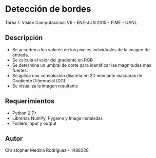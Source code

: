 # Detección de bordes

Tarea 1: Visión Computacional V6 - ENE-JUN 2015 - FIME - UANL

## Descripción

- Se acceden a los valores de los pixeles individuales de la imagen de entrada.
- Se calcula el valor del gradiente en RGB
- Se determina un umbral de corte para identificar las magnitudes más fuertes.
- Se aplica una convolución discreta en 2D mediante mascaras de Gradiente Diferencial (DG)
- Se visualiza la imagen resultante

## Requerimientos

- Python 2.7+
- Librerías NumPy, Pygame y Image instaladas
- Folders input y output

## Autor

Christopher Medina Rodríguez - 1488028